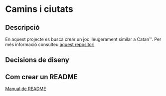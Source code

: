 # Camins i ciutats

## Descripció

En aquest projecte es busca crear un joc lleugerament similar a Catan™. Per més informació consulteu [aquest repositori](https://github.com/jordi-petit/ap2-camins-i-ciutats-2024)

## Decisions de diseny



## Com crear un README

[Manual de README](https://www.makeareadme.com/)